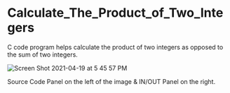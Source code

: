 # Calculate_The_Product_of_Two_Integers
C code program helps calculate the product of two integers as opposed to the sum of two integers. 

![Screen Shot 2021-04-19 at 5 45 57 PM](https://user-images.githubusercontent.com/82624469/115307475-405c5c00-a137-11eb-8030-9d6707454624.png)

Source Code Panel on the left of the image & IN/OUT Panel on the right.
